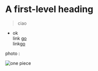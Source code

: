 # A first-level heading
> ciao
* ok<br>
link [go](https://google.com)<br>
link[go](../testITSpisa)



photo :


![one piece](https://storage.googleapis.com/pod_public/1300/186138.jpg)
